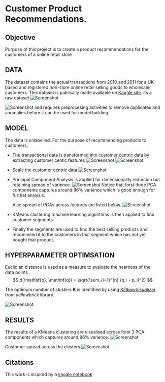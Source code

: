 # Customer Product Recommendations.

## Objective
Purpose of this project is to create a product recommendations for the customers of a online retail store

## DATA
The dataset contains the actual transactions from 2010 and 2011 for a UK based and registered non-store online retail selling goods to wholesaler customers. This dataset is publically made available on [Kaggle site](https://www.kaggle.com/datasets/carrie1/ecommerce-data/data). its a raw dataset 
![Screenshot](./images/raw-transactional-data.png)

![Screenshot](./images/stats-raw-transactions-data.png)
and requires preprocesing activities to remove duplicates and anomalies before it can be used for model building.

## MODEL 
The data is unlabelled. For the purpose of recommending products to customers, 
- The transactional data is transformed into customer centric data by extracting customer centic features 
  ![Screenshot](./images/customer-centirc-data.png)
  ![Screenshot](./images/correlation-matrix.png)
- Scale the customer centric data
  ![Screenshot](./images/scaled-customer-centric-data.png)
- Principal Component Analysis is applied for dimensionality reduction but retaining spread of varience.
  ![Screenshot](./images/PCA-Varience.png)
  Notice that forst three PCA components captures around 86% varience which is good enough for furthet analysis.

  Also spread of PCAs across features are listed below.
  ![Screenshot](./images/PCA-Applied-customer-centric-data.png)

- KMeans clustering machine learning algorithms is then applied to find customer segments
- Finally the segments are used to find the best selling products and recommend it to the customers in that segment which has not yet bought that product.


## HYPERPARAMETER OPTIMSATION
Euclidian distance is used as a measure to evaluate the nearness of the data points
$$
d(\mathbf{p}, \mathbf{q}) = \sqrt{\sum_{i=1}^{n} {q_i - p_i}^2}
$$

The optimum number of clusters **K** is identified by using [*KElbowVisualizer*](https://www.scikit-yb.org/en/latest/api/cluster/elbow.html) from *yellowbrick* library.

![Screenshot](./images/Kmeans-Cluster-ElbowChart.png)

## RESULTS
The results of a KMeans clustering are visualised across forst 3 PCA components which captures around 86% varience.
![Screenshot](./images/customer-segments.png)

Customer spread across the clusters
![Screenshot](./images/customer-dictributions-across-clusters.png)

## Citations
This work is inspired by a [kaggle notebook](https://www.kaggle.com/code/farzadnekouei/customer-segmentation-recommendation-system)
